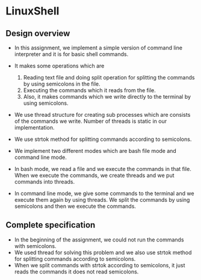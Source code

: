 # LinuxShell
Design overview
---------------
* In this assignment, we implement a simple version of command line interpreter and it is for basic shell commands.
* It makes some operations which are 

	1. Reading text file and doing split operation for splitting the commands by using semicolons in the file.
	2. Executing the commands which it reads from the file.
	3. Also, it makes commands which we write directly to the terminal by using semicolons.

* We use thread structure for creating sub processes which are consists of the commands we write. Number of threads is static in our implementation. 
* We use strtok method for splitting commands according to semicolons.
* We implement two different modes which are bash file mode and command line mode.
* In bash mode, we read a file and we execute the commands in that file. When we execute the commands, we create threads and we put commands into threads.
* In command line mode, we give some commands to the terminal and we execute them again by using threads. We split the commands by using semicolons and 
then we execute the commands.

Complete specification
----------------------
* In the beginning of the assignment, we could not run the commands with semicolons.
* We used thread for solving this problem and we also use strtok method for splitting commands according to semicolons.
* When we split commands with strtok according to semicolons, it just reads the commands it does not read semicolons.
